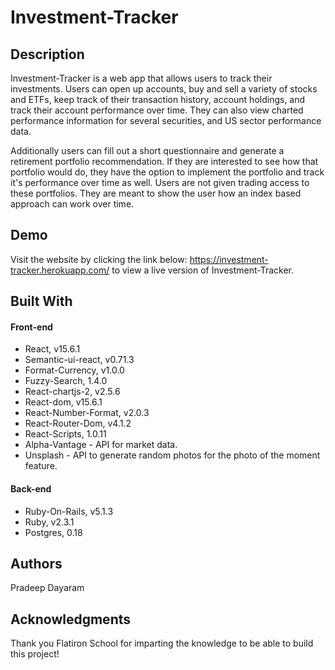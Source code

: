 # Investment-Tracker

## Description
Investment-Tracker is a web app that allows users to track their investments. Users can open up accounts, buy and sell a variety of stocks and ETFs, keep track of their transaction history, account holdings, and track their account performance over time. They can also view charted performance information for several securities, and US sector performance data.

Additionally users can fill out a short questionnaire and generate a retirement portfolio recommendation. If they are interested to see how that portfolio would do, they have the option to implement the portfolio and track it's performance over time as well. Users are not given trading access to these portfolios. They are meant to show the user how an index based approach can work over time.

## Demo

Visit the website by clicking the link below:  https://investment-tracker.herokuapp.com/ to view a live version of Investment-Tracker.

## Built With

#### Front-end
* React, v15.6.1
* Semantic-ui-react, v0.71.3
* Format-Currency, v1.0.0
* Fuzzy-Search, 1.4.0
* React-chartjs-2, v2.5.6
* React-dom, v15.6.1
* React-Number-Format, v2.0.3
* React-Router-Dom, v4.1.2
* React-Scripts, 1.0.11
* Alpha-Vantage - API for market data.
* Unsplash - API to generate random photos for the photo of the moment feature.

#### Back-end
* Ruby-On-Rails, v5.1.3
* Ruby, v2.3.1
* Postgres, 0.18

## Authors

Pradeep Dayaram

## Acknowledgments

Thank you Flatiron School for imparting the knowledge to be able to build this project!

